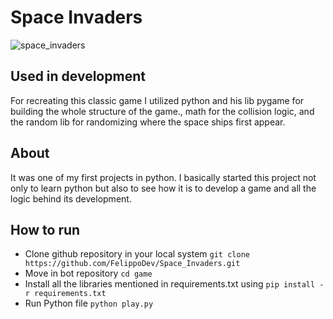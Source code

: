 # Space Invaders
![space_invaders](https://user-images.githubusercontent.com/65267252/134217134-c91a10e7-4f06-459d-a65b-6b22e784823c.gif)

## Used in development
For recreating this classic game I utilized python and his lib pygame for building the whole structure of the game., math for the collision logic, and the random lib for randomizing where the space ships first appear.

## About

It was one of my first projects in python. I basically 
started this project not only to learn python but also to see how it is to develop a game and all the logic behind its development.

## How to run

- Clone github repository in your local system ```git clone https://github.com/FelippoDev/Space_Invaders.git```
- Move in bot repository ```cd game```
- Install all the libraries mentioned in requirements.txt using ```pip install -r requirements.txt```
- Run Python file ```python play.py```
